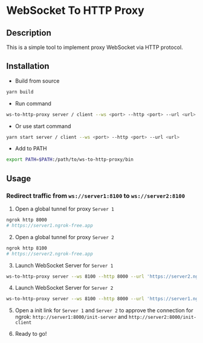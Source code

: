 # WebSocket To HTTP Proxy

## Description
This is a simple tool to implement proxy WebSocket via HTTP protocol.

## Installation
- Build from source
```bash
yarn build
```

- Run command
```bash
ws-to-http-proxy server / client --ws <port> --http <port> --url <url>
```

- Or use start command
```bash
yarn start server / client --ws <port> --http <port> --url <url>
```

- Add to PATH
```bash
export PATH=$PATH:/path/to/ws-to-http-proxy/bin
```

## Usage
### Redirect traffic from `ws://server1:8100` to `ws://server2:8100`
1. Open a global tunnel for proxy `Server 1`
```bash
ngrok http 8000
# https://server1.ngrok-free.app
```

2. Open a global tunnel for proxy `Server 2`
```bash
ngrok http 8100
# https://server2.ngrok-free.app
```

3. Launch WebSocket Server for `Server 1`
```bash
ws-to-http-proxy server --ws 8100 --http 8000 --url 'https://server2.ngrok-free.app'
```

4. Launch WebSocket Server for `Server 2`
```bash
ws-to-http-proxy server --ws 8100 --http 8000 --url 'https://server1.ngrok-free.app'
```

5. Open a init link for `Server 1` and `Server 2` to approve the connection for ngrok: `http://server1:8000/init-server` and `http://server2:8000/init-client`

6. Ready to go!
